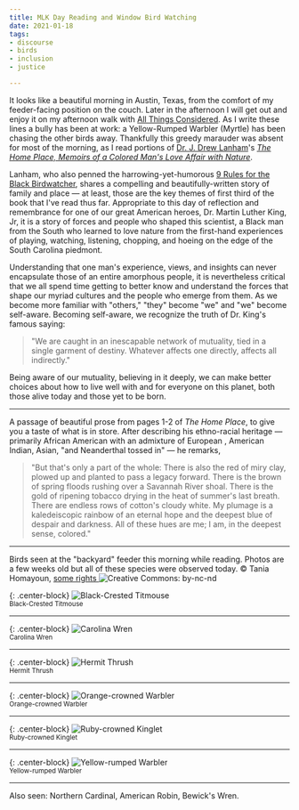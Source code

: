 ```yaml
---
title: MLK Day Reading and Window Bird Watching
date: 2021-01-18
tags:
- discourse
- birds
- inclusion
- justice

---
```


It looks like a beautiful morning in Austin, Texas, from the comfort of my
feeder-facing position on the couch. Later in the afternoon I will get out and
enjoy it on my afternoon walk with [All Things
Considered](https://www.npr.org/programs/all-things-considered/). As I write
these lines a bully has been at work: a Yellow-Rumped Warbler (Myrtle) has been
chasing the other birds away. Thankfully this greedy marauder was absent for
most of the morning, as I read portions of [Dr. J. Drew
Lanham](https://www.clemson.edu/cafls/faculty_staff/profiles/lanhamj)'s _[The
Home Place, Memoirs of a Colored Man's Love Affair with
Nature](https://milkweed.org/book/the-home-place)_.

<!-- truncate -->

Lanham, who also penned the harrowing-yet-humorous [9 Rules for the Black
Birdwatcher](https://orionmagazine.org/article/9-rules-for-the-black-birdwatcher/),
shares a compelling and beautifully-written story of family and place &mdash; at
least, those are the key themes of first third of the book that I've read thus
far. Appropriate to this day of reflection and remembrance for one of our great
American heroes, Dr. Martin Luther King, Jr, it is a story of forces and people
who shaped this scientist, a Black man from the South who learned to love nature
from the first-hand experiences of playing, watching, listening, chopping, and
hoeing on the edge of the South Carolina piedmont.

Understanding that one man's experience, views, and insights can never
encapsulate those of an entire amorphous people, it is nevertheless critical
that we all spend time getting to better know and understand the forces that
shape our myriad cultures and the people who emerge from them. As we become more
familiar with "others," "they" become "we" and "we" become self-aware. Becoming
self-aware, we recognize the truth of Dr. King's famous saying:

> "We are caught in an inescapable network of mutuality, tied in a single
> garment of destiny. Whatever affects one directly, affects all indirectly."

Being aware of our mutuality, believing in it deeply, we can make better choices
about how to live well with and for everyone on this planet, both those alive
today and those yet to be born.

---

A passage of beautiful prose from pages 1-2 of _The Home Place_, to give you a
taste of what is in store. After describing his ethno-racial heritage &mdash;
primarily African American with an admixture of European , American Indian,
Asian, "and Neanderthal tossed in" &mdash; he remarks,

> "But that's only a part of the whole: There is also the red of miry clay,
> plowed up and planted to pass a legacy forward. There is the brown of spring
> floods rushing over a Savannah River shoal. There is the gold of ripening
> tobacco drying in the heat of summer's last breath. There are endless rows of
> cotton's cloudy white. My plumage is a kaledeiscopic rainbow of an eternal
> hope and the deepest blue of despair and darkness. All of these hues are me; I
> am, in the deepest sense, colored."

---

Birds seen at the "backyard" feeder this morning while reading. Photos are a few
weeks old but all of these species were observed today. &copy; Tania Homayoun, [some rights
](http://creativecommons.org/licenses/by-nc-nd/4.0/) ![Creative Commons:
by-nc-nd](https://www.inaturalist.org/assets/CC-BY-NC-ND_small-787c524b357a0c9dbf58ddcb4a2acb64.png)

{: .center-block}
![Black-Crested Titmouse](/img/suet-birds/bcti.jpg)<br>
<small>Black-Crested Titmouse</small>

---

{: .center-block}
![Carolina Wren](/img/suet-birds/cawr.jpg)<br>
<small>Carolina Wren</small>

---

{: .center-block}
![Hermit Thrush](/img/suet-birds/heth.jpg)<br>
<small>Hermit Thrush</small>

---

{: .center-block}
![Orange-crowned Warbler](/img/suet-birds/ocwa.jpg)<br>
<small>Orange-crowned Warbler</small>

---

{: .center-block}
![Ruby-crowned Kinglet](/img/suet-birds/rcki.jpg)<br>
<small>Ruby-crowned Kinglet</small>

---

{: .center-block}
![Yellow-rumped Warbler](/img/suet-birds/yrwa.jpg)<br>
<small>Yellow-rumped Warbler</small>

---

Also seen: Northern Cardinal, American Robin, Bewick's Wren.
